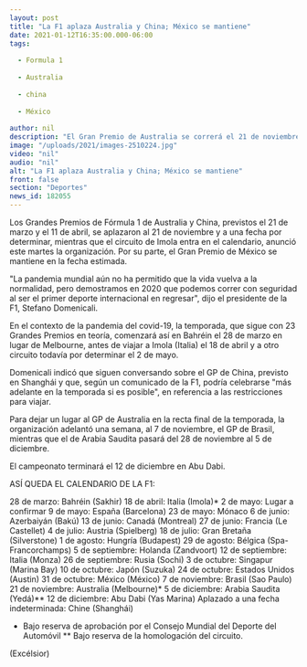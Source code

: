 ```yaml
---
layout: post
title: "La F1 aplaza Australia y China; México se mantiene"
date: 2021-01-12T16:35:00.000-06:00
tags:
  
  - Formula 1
  
  - Australia
  
  - china
  
  - México
  
author: nil
description: "El Gran Premio de Australia se correrá el 21 de noviembre, mientras que el de China está con fecha por determinar. El circuito de Imola entra en el calendario"
image: "/uploads/2021/images-2510224.jpg"
video: "nil"
audio: "nil"
alt: "La F1 aplaza Australia y China; México se mantiene"
front: false
section: "Deportes"
news_id: 182055
---
```


Los Grandes Premios de Fórmula 1 de Australia y China, previstos el 21 de marzo y el 11 de abril, se aplazaron al 21 de noviembre y a una fecha por determinar, mientras que el circuito de Imola entra en el calendario, anunció este martes la organización. Por su parte, el Gran Premio de México se mantiene en la fecha estimada.

"La pandemia mundial aún no ha permitido que la vida vuelva a la normalidad, pero demostramos en 2020 que podemos correr con seguridad al ser el primer deporte internacional en regresar", dijo el presidente de la F1, Stefano Domenicali.

En el contexto de la pandemia del covid-19, la temporada, que sigue con 23 Grandes Premios en teoría, comenzará así en Bahréin el 28 de marzo en lugar de Melbourne, antes de viajar a Imola (Italia) el 18 de abril y a otro circuito todavía por determinar el 2 de mayo.

Domenicali indicó que siguen conversando sobre el GP de China, previsto en Shanghái y que, según un comunicado de la F1, podría celebrarse "más adelante en la temporada si es posible", en referencia a las restricciones para viajar.

Para dejar un lugar al GP de Australia en la recta final de la temporada, la organización adelantó una semana, al 7 de noviembre, el GP de Brasil, mientras que el de Arabia Saudita pasará del 28 de noviembre al 5 de diciembre.

El campeonato terminará el 12 de diciembre en Abu Dabi.

ASÍ QUEDA EL CALENDARIO DE LA F1:

28 de marzo: Bahréin (Sakhir)
18 de abril: Italia (Imola)*
2 de mayo: Lugar a confirmar
9 de mayo: España (Barcelona)
23 de mayo: Mónaco
6 de junio: Azerbaiyán (Bakú)
13 de junio: Canadá (Montreal)
27 de junio: Francia (Le Castellet)
4 de julio: Austria (Spielberg)
18 de julio: Gran Bretaña (Silverstone)
1 de agosto: Hungría (Budapest)
29 de agosto: Bélgica (Spa-Francorchamps)
5 de septiembre: Holanda (Zandvoort)
12 de septiembre: Italia (Monza)
26 de septiembre: Rusia (Sochi)
3 de octubre: Singapur (Marina Bay) 
10 de octubre: Japón (Suzuka) 
24 de octubre: Estados Unidos (Austin)
31 de octubre: México (México) 
7 de noviembre: Brasil (Sao Paulo)
21 de noviembre: Australia (Melbourne)*
5 de diciembre: Arabia Saudita (Yedá)**
12 de diciembre: Abu Dabi (Yas Marina)
Aplazado a una fecha indeterminada: Chine (Shanghái) 
* Bajo reserva de aprobación por el Consejo Mundial del Deporte del Automóvil
** Bajo reserva de la homologación del circuito.

(Excélsior)